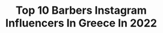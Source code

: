 ---
title: Top 10 Barbers Instagram Influencers In Greece In 2022
description: >-
  Find top barbers Instagram influencers in Greece in 2022. Most popular hashtags: #barber #menshair #thebarberpost #barbershop.
platform: Instagram
hits: 14
text_top: Identify the most popular Instagram influencers on inBeat.
text_bottom: Our platform holds 14 Instagram influencers like this in Greece for you to connect with.
profiles:
  - username: "xzotos"
    fullname: >-
      Christos Zotos
    bio: >-
      • Singer / Songwriter • Label @panik_entertainment_group • Owner @california_barber_and_coffee • Owner @buzz_cuttt • More @antreas_tsaboukos •👇🏼
    location: "Greece"
    followers: 16891
    engagement: 713
    commentsToLikes: 0.013905
    id: ckap0aovkpi0t0i786jtl59qg
    verified: false
    hashtags: "#mood, #fuckcovid19, #vradinesproseuxes, #red"
  - username: "kathie_black_rose"
    fullname: >-
      Kathie_black_rose💈
    bio: >-
      •Katerina Thanasi •Barber #BLACKROSE Barbershop @rio_black_rose • To set up an appointment send me a DM •Volos/Kimi
    location: "Greece"
    followers: 21851
    engagement: 430
    commentsToLikes: 0.017641
    id: ck5c6fq235cer0i11ltxhfxd5
    verified: false
    hashtags: ""
  - username: "vasilissera"
    fullname: >-
      Vasilis Serafetinidis
    bio: >-
      •Traditional Barber | Educator • Founder/Head of @joysbirththebarbershop & @joysbirtheducation 🔥Classic Haircuts and Shaves 🔥𝗖𝗹𝗮𝘀𝘀𝗶𝗰𝘀 𝗡𝗲𝘃𝗲𝗿 𝗗𝗶𝗲
    location: "Greece"
    followers: 7108
    engagement: 1366
    commentsToLikes: 0.025816
    id: ckf5qhcqf9d5u0j23sxprcjyt
    verified: false
    hashtags: "#classicsneverdie, #keeptheoldschoolspiritalive"
  - username: "sakiskats"
    fullname: >-
      Sakis Katsoulis
    bio: >-
      Owner of @invoid_fashion_store Founder @invoid_barber_shop Owner of @goalkeeper_gloves_greece Founder @sb_handmade_collection Goalkeeper #1 ⚽️
    location: "Greece"
    followers: 19859
    engagement: 3926
    commentsToLikes: 2.184868
    id: ck5zkgclvjfj50i14x7wj84v3
    verified: false
    hashtags: "#invoid, #houseoftiktok, #training, #quarantine"
  - username: "hatzianestis_cutz"
    fullname: >-
      Barber educator 🎓| cuts🌍GR
    bio: >-
      🏆1st Barber of GREECE2020 ▫️OLD SCHOOL 🏆1st Barber of GREECE2018 ▫️OLD SCHOOL 🏆1st Barber of CRETE2012 🥈BESTBARBER OF THE YEAR2020🏆 🎓[BarberEDUCATOR]
    location: "Greece"
    followers: 21762
    engagement: 682
    commentsToLikes: 0.007721
    id: ck15trfqxjigl0i19k5aag3n2
    verified: false
    hashtags: "#ratemycuts, #100kbarbers, #fadegame, #the"
  - username: "mercuris_hair_design"
    fullname: >-
      Mercuris
    bio: >-
      ☎️Ηράκλειο 2810 285812 ☎️Χερσόνησος 28973 00673 🏆Best barber of the year 2019 🇬🇷 🥇1st old school 🇬🇷 🥇1st fastest fade 🇬🇷 👨🏻‍🏫Barber Educator
    location: "Greece"
    followers: 25126
    engagement: 431
    commentsToLikes: 0.011739
    id: ck15trgy6jio30i19451h6d2z
    verified: false
    hashtags: ""
  - username: "rio_black_rose"
    fullname: >-
      MEN's HAIR | BLΛCKROSE ✂| ✪
    bio: >-
      OFFICIAL ♂️Men's Hairdresser/Barber • Fades • Creative Cuts • Old School Cuts • ➖To Set Up an Appointment Send Me a DM ➖ #BLΛCKROSE
    location: "Greece"
    followers: 33013
    engagement: 250
    commentsToLikes: 0.015844
    id: ck5c6frej5cgm0i11pgkqr9gz
    verified: false
    hashtags: "#sharpfade, #modernsalon, #ratemycuts, #worldofbarbers"
  - username: "joysbirththebarbershop"
    fullname: >-
      𝙅𝙤𝙮'𝙨 𝘽𝙞𝙧𝙩𝙝 𝙏𝙝𝙚 𝘽𝙖𝙧𝙗𝙚𝙧𝙨𝙝𝙤𝙥
    bio: >-
      Joy's Birth is a men-only Traditional Barbershop, specialized in Oldschool/Classic Haircuts & Shaves, based in the center of Athens. ClassicsNeverDie
    location: "Greece"
    followers: 12633
    engagement: 703
    commentsToLikes: 0.018242
    id: ck0vzj9a79dp80i19ryheefbk
    verified: false
    hashtags: ""
  - username: "metanastis_panagiotis"
    fullname: >-
      ♠️𝕿𝖍𝖊 𝕹𝖔𝖙𝖔𝖗𝖎𝖔𝖚𝖘 𝕾𝖈𝖚𝖒𝖇𝖆𝖌♠️
    bio: >-
      📍Owner @the_rabbit_hole_barber_shop 📍Modern barber
    location: "Greece"
    followers: 8990
    engagement: 672
    commentsToLikes: 0.040666
    id: ck9hbhmwygvd10j78k60glzpe
    verified: false
    hashtags: "#barberlessons, #btconeshot, #hairbrained, #barberconnect"
  - username: "nikolas_smaragdis"
    fullname: >-
      NIKOLAS SMARAGDIS
    bio: >-
      🏐Volleyball Player 🍸C.O. @spitaki_cocktail_bar 🔥BBQ Passionate 🔪Cooklover 🌎Traveler
    location: "Greece"
    followers: 10132
    engagement: 676
    commentsToLikes: 0.244021
    id: ck139qs23mof80i19hdojmyln
    verified: false
    hashtags: "#mybbqexperience, #smaragdis, #bbqaddiction, #grill"
---